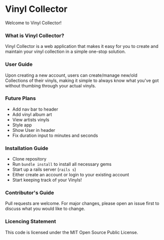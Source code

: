 # Vinyl Collector
Welcome to Vinyl Collector!
### What is Vinyl Collector?
Vinyl Collector is a web application that makes it easy for you to create and maintain your vinyl collection in a simple one-stop solution.
### User Guide
Upon creating a new account, users can create/manage new/old Collections of their vinyls, making it simple to always know what you've got without thumbing through your actual vinyls.
### Future Plans
- Add nav bar to header
- Add vinyl album art
- View artists vinyls
- Style app
- Show User in header
- Fix duration input to minutes and seconds
### Installation Guide
- Clone repository
- Run `bundle install` to install all necessary gems
- Start up a rails server (`rails s`)
- Either create an account or login to your existing account
- Start keeping track of your Vinyls!
### Contributor's Guide
Pull requests are welcome. For major changes, please open an issue first to discuss what you would like to change.
### Licencing Statement
This code is licensed under the MIT Open Source Public License.